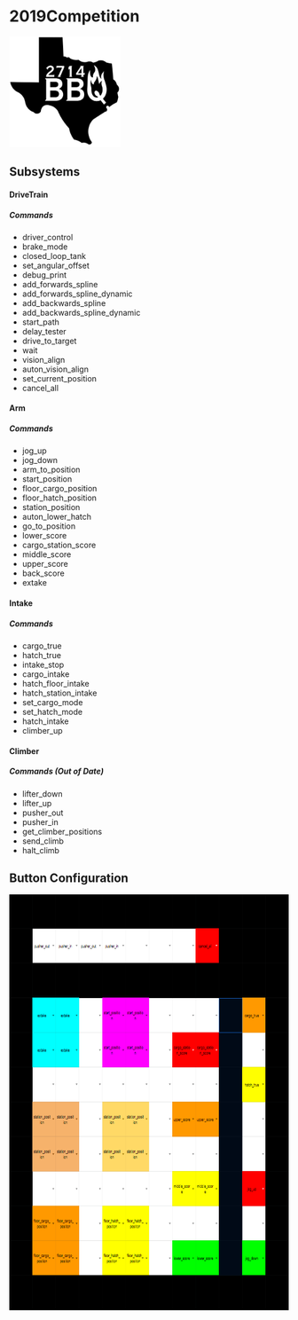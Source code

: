 # 2019Competition

<img src="https://github.com/FRC2714/2019Competition/blob/master/pictures/logo%20for%20github.svg" width="200" height="200" />

## Subsystems

#### DriveTrain
##### Commands
- driver_control
- brake_mode
- closed_loop_tank
- set_angular_offset
- debug_print
- add_forwards_spline
- add_forwards_spline_dynamic
- add_backwards_spline
- add_backwards_spline_dynamic
- start_path
- delay_tester
- drive_to_target
- wait
- vision_align
- auton_vision_align
- set_current_position
- cancel_all

#### Arm
##### Commands
- jog_up
- jog_down
- arm_to_position
- start_position
- floor_cargo_position
- floor_hatch_position
- station_position
- auton_lower_hatch
- go_to_position
- lower_score
- cargo_station_score
- middle_score
- upper_score
- back_score
- extake

#### Intake
##### Commands
- cargo_true
- hatch_true
- intake_stop
- cargo_intake
- hatch_floor_intake
- hatch_station_intake
- set_cargo_mode
- set_hatch_mode
- hatch_intake
- climber_up

#### Climber
##### Commands (Out of Date)
- lifter_down
- lifter_up
- pusher_out
- pusher_in
- get_climber_positions
- send_climb
- halt_climb

## Button Configuration

<img src="https://github.com/FRC2714/2019Competition/blob/master/pictures/ButtonBoxLayout_3-13-19.png" width="750" height="750" />
